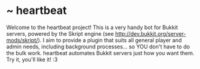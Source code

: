 ~ heartbeat 
=========

Welcome to the heartbeat project!
This is a very handy bot for Bukkit servers, powered by the Skript engine (see http://dev.bukkit.org/server-mods/skript/).
I aim to provide a plugin that suits all general player and admin needs, including background processes...
so YOU don't have to do the bulk work.
heartbeat automates Bukkit servers just how you want them.
Try it, you'll like it! :3
